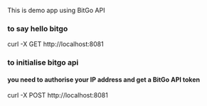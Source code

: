 This is demo app using BitGo API

### to say hello bitgo 
curl -X GET http://localhost:8081

### to initialise bitgo api
#### you need to authorise your IP address and get a BitGo API token
curl -X POST http://localhost:8081
